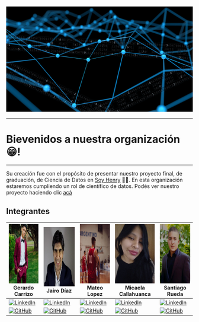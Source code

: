 ![banner_repo_de_bienvenida](profile/src/banner_repo_de_bienvenida.gif)

------
# Bievenidos a nuestra organización😁!
-------
Su creación fue con el propósito de presentar nuestro proyecto final, de graduación, de Ciencia de Datos en [Soy Henry](https://www.soyhenry.com/carrera-data-science) 🚀💛. 
En esta organización estaremos cumpliendo un rol de científico de datos. Podés ver nuestro proyecto haciendo clic [acá](https://github.com/ConsultoraAnalisisDeMercado/PF_CONSULTORA_MID)

## Integrantes

| <img src="profile/src/gerard.jpg" width="150px" height="160px"> Gerardo Carrizo | <img src="profile/src/jairo.jpg" width="230px" height="160px"> Jairo Díaz | <img src="profile/src/Mate.jpg" width="180px" height="160px"> Mateo Lopez | <img src="profile/src/Mica.jpg" width="130px" height="160px"> Micaela Callahuanca | <img src="profile/src/Santi.jpg" width="130px" height="160px"> Santiago Rueda |
|---|---|---|---|---|
| [![LinkedIn](https://img.shields.io/badge/linkedin-%230077B5.svg?style=for-the-badge&logo=linkedin&logoColor=white)](https://www.linkedin.com/in/gerardo-carrizo-508b16133/) | [![LinkedIn](https://img.shields.io/badge/linkedin-%230077B5.svg?style=for-the-badge&logo=linkedin&logoColor=white)](https://www.linkedin.com/in/jairoadiaz/) | [![LinkedIn](https://img.shields.io/badge/linkedin-%230077B5.svg?style=for-the-badge&logo=linkedin&logoColor=white)](https://www.linkedin.com/in/mateo-lopez-ba06861b3) | [![LinkedIn](https://img.shields.io/badge/linkedin-%230077B5.svg?style=for-the-badge&logo=linkedin&logoColor=white)](https://www.linkedin.com/in/micaelacallahuanca/) | [![LinkedIn](https://img.shields.io/badge/linkedin-%230077B5.svg?style=for-the-badge&logo=linkedin&logoColor=white)](https://www.linkedin.com/in/santiago-rueda-mira-050b55113/) |
| [![GitHub](https://img.shields.io/badge/github-%23121011.svg?style=for-the-badge&logo=github&logoColor=white)](https://github.com/Gerardgfc) | [![GitHub](https://img.shields.io/badge/github-%23121011.svg?style=for-the-badge&logo=github&logoColor=white)](https://github.com/jadiazpe) | [![GitHub](https://img.shields.io/badge/github-%23121011.svg?style=for-the-badge&logo=github&logoColor=white)](https://github.com/luifa04) | [![GitHub](https://img.shields.io/badge/github-%23121011.svg?style=for-the-badge&logo=github&logoColor=white)](https://github.com/MicaelaCallahuanca) | [![GitHub](https://img.shields.io/badge/github-%23121011.svg?style=for-the-badge&logo=github&logoColor=white)](https://github.com/santiagrueda) |
